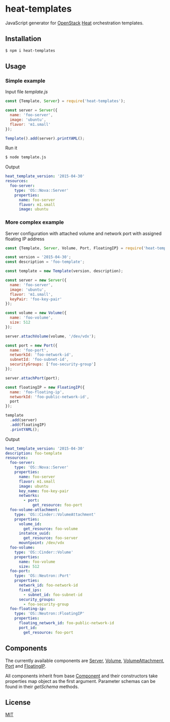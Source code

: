 # heat-templates

JavaScript generator for [OpenStack](https://github.com/openstack) [Heat](https://github.com/openstack/heat) orchestration templates. 

## Installation

```sh
$ npm i heat-templates
```

## Usage

### Simple example

Input file *template.js*

```javascript
const {Template, Server} = require('heat-templates');

const server = Server({
  name: 'foo-server',
  image: 'ubuntu',
  flavor: 'm1.small'
});

Template().add(server).printYAML();
```

Run it

```sh
$ node template.js
```

Output

```yaml
heat_template_version: '2015-04-30'
resources:
  foo-server:
    type: 'OS::Nova::Server'
    properties:
      name: foo-server
      flavor: m1.small
      image: ubuntu
```

### More complex example

Server configuration with attached volume and network port with assigned floating IP address

```javascript
const {Template, Server, Volume, Port, FloatingIP} = require('heat-templates');

const version = '2015-04-30';
const description = 'foo-template';

const template = new Template(version, description);

const server = new Server({
  name: 'foo-server',
  image: 'ubuntu',
  flavor: 'm1.small',
  keyPair: 'foo-key-pair'
});

const volume = new Volume({
  name: 'foo-volume',
  size: 512
});

server.attachVolume(volume, '/dev/vdx');

const port = new Port({
  name: 'foo-port',
  networkId: 'foo-network-id',
  subnetId: 'foo-subnet-id',
  securityGroups: ['foo-security-group']
});

server.attachPort(port);

const floatingIP = new FloatingIP({
  name: 'foo-floating-ip',
  networkId: 'foo-public-network-id',
  port
});

template
  .add(server)
  .add(floatingIP)
  .printYAML();
```

Output

```yaml
heat_template_version: '2015-04-30'
description: foo-template
resources:
  foo-server:
    type: 'OS::Nova::Server'
    properties:
      name: foo-server
      flavor: m1.small
      image: ubuntu
      key_name: foo-key-pair
      networks:
        - port:
            get_resource: foo-port
  foo-volume-attachment:
    type: 'OS::Cinder::VolumeAttachment'
    properties:
      volume_id:
        get_resource: foo-volume
      instance_uuid:
        get_resource: foo-server
      mountpoint: /dev/vdx
  foo-volume:
    type: 'OS::Cinder::Volume'
    properties:
      name: foo-volume
      size: 512
  foo-port:
    type: 'OS::Neutron::Port'
    properties:
      network_id: foo-network-id
      fixed_ips:
        - subnet_id: foo-subnet-id
      security_groups:
        - foo-security-group
  foo-floating-ip:
    type: 'OS::Neutron::FloatingIP'
    properties:
      floating_network_id: foo-public-network-id
      port_id:
        get_resource: foo-port
```

## Components

The currently available components are [Server](src/server.js), [Volume](src/volume.js), [VolumeAttachment](src/volume-attachment.js), [Port](src/port.js) and [FloatingIP](src/floating-ip.js).
  
All components inherit from base [Component](src/component.js) and their constructors take properties map object as the first argument. Parameter schemas can be found in their _getSchema_ methods.  

## License
[MIT](license.md)
